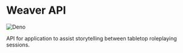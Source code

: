 # Weaver API

![Deno](https://github.com/falric/weaver-api/actions/workflows/deno.yml/badge.svg)

API for application to assist storytelling between tabletop roleplaying sessions.
